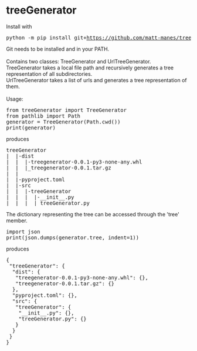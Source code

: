 # treeGenerator<br>
Install with <pre>python -m pip install git+https://github.com/matt-manes/treegenerator</pre>
Git needs to be installed and in your PATH.<br>
<br>
Contains two classes: TreeGenerator and UrlTreeGenerator.<br>
TreeGenerator takes a local file path and recursively generates a tree representation of all subdirectories.<br>
UrlTreeGenerator takes a list of urls and generates a tree representation of them.<br>
<br>
Usage:<br>
<pre>
from treeGenerator import TreeGenerator
from pathlib import Path
generator = TreeGenerator(Path.cwd())
print(generator)
</pre>
produces<br>
<pre>
treeGenerator
|  |-dist
|  |  |-treegenerator-0.0.1-py3-none-any.whl
|  |  |_treegenerator-0.0.1.tar.gz
|  |
|  |-pyproject.toml
|  |-src
|  |  |-treeGenerator
|  |  |  |-__init__.py
|  |  |  |_treeGenerator.py
</pre>
The dictionary representing the tree can be accessed through the 'tree' member.<br>
<pre>
import json
print(json.dumps(generator.tree, indent=1))
</pre>
produces<br>
<pre>
{
 "treeGenerator": {
  "dist": {
   "treegenerator-0.0.1-py3-none-any.whl": {},
   "treegenerator-0.0.1.tar.gz": {}
  },
  "pyproject.toml": {},
  "src": {
   "treeGenerator": {
    "__init__.py": {},
    "treeGenerator.py": {}
   }
  }
 }
}
</pre>
